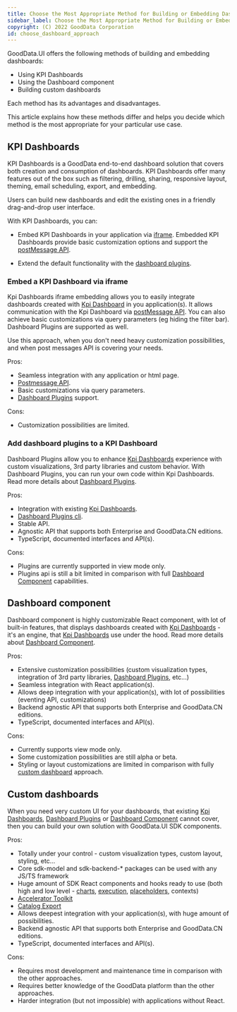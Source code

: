 ```yaml
---
title: Choose the Most Appropriate Method for Building or Embedding Dashboards
sidebar_label: Choose the Most Appropriate Method for Building or Embedding Dashboards
copyright: (C) 2022 GoodData Corporation
id: choose_dashboard_approach
---
```


GoodData.UI offers the following methods of building and embedding dashboards:

- Using KPI Dashboards
- Using the Dashboard component
- Building custom dashboards

Each method has its advantages and disadvantages.

This article explains how these methods differ and helps you decide which method is the most appropriate for your particular use case.

## KPI Dashboards

KPI Dashboards is a GoodData end-to-end dashboard solution that covers both creation and consumption of dashboards. KPI Dashboards offer many features out of the box such as filtering, drilling, sharing, responsive layout, theming, email scheduling, export, and embedding.

Users can build new dashboards and edit the existing ones in a friendly drag-and-drop user interface.

With KPI Dashboards, you can:

- Embed KPI Dashboards in your application via [iframe](#embed-a-kpi-dashboard-via-iframe). Embedded KPI Dashboards provide basic customization options and support the [postMessage API](https://developer.mozilla.org/en-US/docs/Web/API/Window/postMessage).

- Extend the default functionality with the [dashboard plugins](#add-dashboard-plugins-to-a-kpi-dashboard).

### Embed a KPI Dashboard via iframe

Kpi Dashboards iframe embedding allows you to easily integrate dashboards created with [Kpi Dashboard](#kpi-dashboards) in you application(s).
It allows communication with the Kpi Dashboard via [postMessage API](https://developer.mozilla.org/en-US/docs/Web/API/Window/postMessage).
You can also achieve basic customizations via query parameters (eg hiding the filter bar).
Dashboard Plugins are supported as well.

Use this approach, when you don't need heavy customization possibilities, and when post messages API is covering your needs. 

Pros:
- Seamless integration with any application or html page.
- [Postmessage API](https://developer.mozilla.org/en-US/docs/Web/API/Window/postMessage).
- Basic customizations via query parameters.
- [Dashboard Plugins](#kpi-dashboards---dashboard-plugins) support.

Cons:
- Customization possibilities are limited.

### Add dashboard plugins to a KPI Dashboard

Dashboard Plugins allow you to enhance [Kpi Dashboards](#kpi-dashboards) experience with custom visualizations, 3rd party libraries and custom behavior.
With Dashboard Plugins, you can run your own code within Kpi Dashboards. Read more details about [Dashboard Plugins](dashboard_plugins).

Pros:
- Integration with existing [Kpi Dashboards](#kpi-dashboards).
- [Dashboard Plugins cli](dashboard_plugins#getting-started).
- Stable API.
- Agnostic API that supports both Enterprise and GoodData.CN editions.
- TypeScript, documented interfaces and API(s).

Cons:
- Plugins are currently supported in view mode only.
- Plugins api is still a bit limited in comparison with full [Dashboard Component](#dashboard-component) capabilities.

## Dashboard component

Dashboard component is highly customizable React component, with lot of built-in features, that displays dashboards created with [Kpi Dashboards](#kpi-dashboards) - it's an engine, that [Kpi Dashboards](#kpi-dashboards) use under the hood.
Read more details about [Dashboard Component](dashboard_intro).

Pros:
- Extensive customization possibilities (custom visualization types, integration of 3rd party libraries, [Dashboard Plugins](#kpi-dashboards---dashboard-plugins), etc...)
- Seamless integration with React application(s).
- Allows deep integration with your application(s), with lot of possibilities (eventing API, customizations)
- Backend agnostic API that supports both Enterprise and GoodData.CN editions.
- TypeScript, documented interfaces and API(s).

Cons:
- Currently supports view mode only.
- Some customization possibilities are still alpha or beta.
- Styling or layout customizations are limited in comparison with fully [custom dashboard](#custom-dashboard) approach.

## Custom dashboards

When you need very custom UI for your dashboards, that existing [Kpi Dashboards](#kpi-dashboards), [Dashboard Plugins](#kpi-dashboards---dashboard-plugins) or [Dashboard Component](#dashboard-component) cannot cover,
then you can build your own solution with GoodData.UI SDK components.

Pros:
- Totally under your control - custom visualization types, custom layout, styling, etc...
- Core sdk-model and sdk-backend-* packages can be used with any JS/TS framework
- Huge amount of SDK React components and hooks ready to use (both high and low level - [charts](#start_with_visual_components), [execution](#create_new_visualization), [placeholders](#placeholders), contexts)
- [Accelerator Toolkit](#create_new_application)
- [Catalog Export](#export_catalog)
- Allows deepest integration with your application(s), with huge amount of possibilities.
- Backend agnostic API that supports both Enterprise and GoodData.CN editions.
- TypeScript, documented interfaces and API(s).

Cons:
- Requires most development and maintenance time in comparison with the other approaches.
- Requires better knowledge of the GoodData platform than the other approaches.
- Harder integration (but not impossible) with applications without React.
